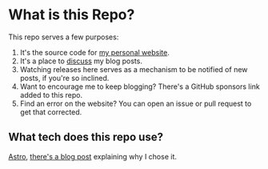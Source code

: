 # What is this Repo?

This repo serves a few purposes:

1. It's the source code for [my personal website](https://dylananthony.com).
2. It's a place to [discuss](https://github.com/dbanty/dylananthony.com/discussions) my blog posts.
3. Watching releases here serves as a mechanism to be notified of new posts, if you're so inclined.
4. Want to encourage me to keep blogging? There's a GitHub sponsors link added to this repo.
5. Find an error on the website? You can open an issue or pull request to get that corrected.

## What tech does this repo use?

[Astro](https://astro.build), [there's a blog post](https://dylananthony.com/posts/and-now-astro) explaining why I chose it.
